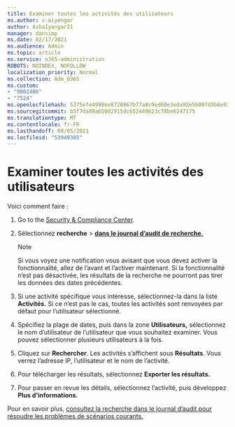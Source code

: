 ```yaml
---
title: Examiner toutes les activités des utilisateurs
ms.author: v-aiyengar
author: AshaIyengar21
manager: dansimp
ms.date: 02/17/2021
ms.audience: Admin
ms.topic: article
ms.service: o365-administration
ROBOTS: NOINDEX, NOFOLLOW
localization_priority: Normal
ms.collection: Adm_O365
ms.custom:
- "9002486"
- "7524"
ms.openlocfilehash: 5375efe4998ee8720867b77a8c9ed60e3eda92e5b00fd3b6e93c0afab09fec2b
ms.sourcegitcommit: b5f7da89a650d2915dc652449623c78be6247175
ms.translationtype: MT
ms.contentlocale: fr-FR
ms.lasthandoff: 08/05/2021
ms.locfileid: "53949385"
---
```

# <a name="investigate-all-the-users-activities"></a>Examiner toutes les activités des utilisateurs

Voici comment faire :

1. Go to the [Security & Compliance Center](https://go.microsoft.com/fwlink/p/?linkid=2077143).
1. Sélectionnez **recherche**  >  **[dans le journal d’audit de recherche.](https://go.microsoft.com/fwlink/?linkid=2103759)**
    > [!NOTE]
    > Si vous voyez une notification vous avisant que vous devez activer la fonctionnalité, allez de l’avant et l’activer maintenant. Si la fonctionnalité n’est pas désactivée, les résultats de la recherche ne pourront pas tirer les données des dates précédentes.

1. Si une activité spécifique vous intéresse, sélectionnez-la dans la liste **Activités.** Si ce n’est pas le cas, toutes les activités sont renvoyées par défaut pour l’utilisateur sélectionné.
1. Spécifiez la plage de dates, puis dans la zone **Utilisateurs,** sélectionnez le nom d’utilisateur de l’utilisateur que vous souhaitez examiner. Vous pouvez sélectionner plusieurs utilisateurs à la fois.
1. Cliquez sur **Rechercher**. Les activités s’affichent sous **Résultats**. Vous verrez l’adresse IP, l’utilisateur et le nom de l’activité.
1. Pour télécharger les résultats, sélectionnez **Exporter les résultats.**
1. Pour passer en revue les détails, sélectionnez l’activité, puis développez **Plus d’informations.**

Pour en savoir plus, [consultez la recherche dans le journal d’audit pour résoudre les problèmes de scénarios courants.](https://go.microsoft.com/fwlink/?linkid=2103944)